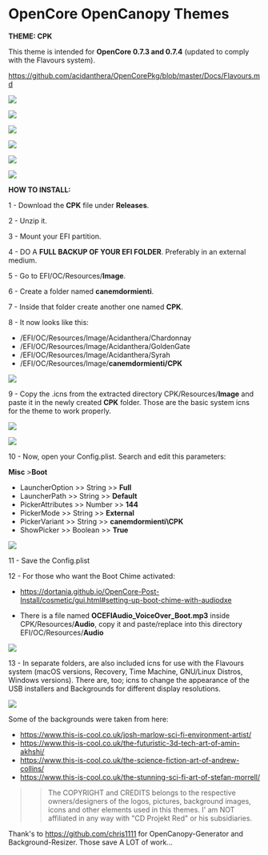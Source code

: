 # OpenCore OpenCanopy Themes
**THEME: CPK**


This theme is intended for **OpenCore 0.7.3 and 0.7.4** (updated to comply with the Flavours system).

https://github.com/acidanthera/OpenCorePkg/blob/master/Docs/Flavours.md



 

![](CPK/Screenshots/Screenshot_Background_1/12205357.png)

![](CPK/Screenshots/Screenshot_Background_1/12205402.png)

![](CPK/Screenshots/Screenshot_Background_1/12205421.png)

![](CPK/Screenshots/Screenshot_Background_1/12205427.png)

![](CPK/Screenshots/Screenshot_Background_1/12205439.png)

![](CPK/Screenshots/Screenshot_Background_1/12205448.png)





**HOW TO INSTALL:** 

1 - Download the **CPK** file under **Releases**.

2 - Unzip it.

3 - Mount your EFI partition.

4 - DO A **FULL BACKUP OF YOUR EFI FOLDER**. Preferably in an external medium.

5 - Go to EFI/OC/Resources/**Image**.

6 - Create a folder named **canemdormienti**.

7 - Inside that folder create another one named **CPK**.

8 - It now looks like this:


 - /EFI/OC/Resources/Image/Acidanthera/Chardonnay
 - /EFI/OC/Resources/Image/Acidanthera/GoldenGate
 - /EFI/OC/Resources/Image/Acidanthera/Syrah
 - /EFI/OC/Resources/Image/**canemdormienti/CPK**
 


![](CPK/Previews-png/Desktop-Screenshots-Examples/ScreenShot_3.png)



9 - Copy the .icns from the extracted directory CPK/Resources/**Image** and paste it in the newly created **CPK** folder. Those are the basic system icns for the theme to work properly.


![](CPK/Previews-png/Desktop-Screenshots-Examples/ScreenShot_4.png)

![](CPK/Previews-png/Desktop-Screenshots-Examples/ScreenShot_5.png)


10 - Now, open your Config.plist. Search and edit this parameters:

**Misc** 
    >**Boot**

- LauncherOption >> String >> **Full**
- LauncherPath >> String >> **Default**
- PickerAttributes >> Number >> **144**
- PickerMode >> String >> **External**
- PickerVariant >> String >> **canemdormienti\CPK**
- ShowPicker >> Boolean >> **True**


![](CPK/Previews-png/Previews-Config.plist/ScreenShot_2.png)


11 - Save the Config.plist

12 - For those who want the Boot Chime activated:

- https://dortania.github.io/OpenCore-Post-Install/cosmetic/gui.html#setting-up-boot-chime-with-audiodxe

- There is a file named **OCEFIAudio_VoiceOver_Boot.mp3** inside CPK/Resources/**Audio**, copy it and paste/replace into this directory EFI/OC/Resources/**Audio**


![](CPK/Previews-png/Desktop-Screenshots-Examples/ScreenShot_6.png)


13 - In separate folders, are also included icns for use with the Flavours system (macOS versions, Recovery, Time Machine, GNU/Linux Distros, Windows versions). There are, too; icns to change the appearance of the USB installers and Backgrounds for different display resolutions. 


![](CPK/Previews-png/Desktop-Screenshots-Examples/ScreenShot_2.png)


Some of the backgrounds were taken from here:

 - https://www.this-is-cool.co.uk/josh-marlow-sci-fi-environment-artist/
 - https://www.this-is-cool.co.uk/the-futuristic-3d-tech-art-of-amin-akhshi/
 - https://www.this-is-cool.co.uk/the-science-fiction-art-of-andrew-collins/
 - https://www.this-is-cool.co.uk/the-stunning-sci-fi-art-of-stefan-morrell/

  >>The COPYRIGHT and CREDITS belongs to the respective owners/designers of the logos, pictures, background images, icons and other elements used in this themes. I' am NOT affiliated in any way with "CD Projekt Red" or his subsidiaries.

Thank's to https://github.com/chris1111 for OpenCanopy-Generator and Background-Resizer. Those save A LOT of work...
